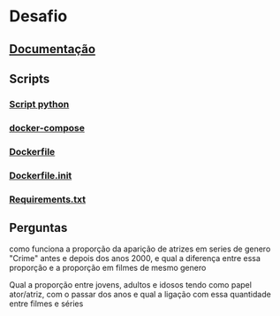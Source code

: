 # Desafio

## [Documentação](./arquivos_desafio/Readme.md)

## Scripts

### [Script python](./arquivos_desafio/file_upload/main_script.py)

### [docker-compose](./arquivos_desafio/compose.yml)

### [Dockerfile](./arquivos_desafio/file_upload/Dockerfile)

### [Dockerfile.init](./arquivos_desafio/Dockerfile.init)

### [Requirements.txt](./arquivos_desafio/file_upload/requirements.txt)


## Perguntas

como funciona a proporção da aparição de atrizes em series de genero "Crime" antes e depois dos anos 2000, e qual a diferença entre essa proporção e a proporção em filmes de mesmo genero

Qual a proporção entre jovens, adultos e idosos tendo como papel ator/atriz, com o passar dos anos e qual a ligação com essa quantidade entre filmes e séries
